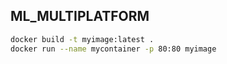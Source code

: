 ## ML_MULTIPLATFORM

```bash
docker build -t myimage:latest .
docker run --name mycontainer -p 80:80 myimage
```
